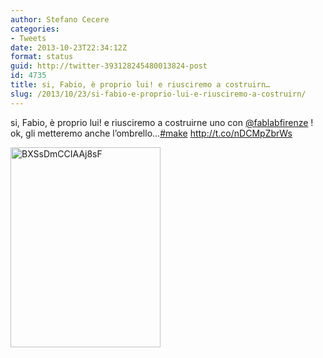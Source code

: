 ```yaml
---
author: Stefano Cecere
categories:
- Tweets
date: 2013-10-23T22:34:12Z
format: status
guid: http://twitter-393128245480013824-post
id: 4735
title: si, Fabio, è proprio lui! e riusciremo a costruirn…
slug: /2013/10/23/si-fabio-e-proprio-lui-e-riusciremo-a-costruirn/
---
```


si, Fabio, è proprio lui! e riusciremo a costruirne uno con [@fablabfirenze](http://twitter.com/fablabfirenze) ! ok, gli metteremo anche l’ombrello…[#make](http://twitter.com/search?q=%23make) http://t.co/nDCMpZbrWs

<img width="240" height="320" src="http://stefanocecere.com/wp-content/uploads/sites/3/2013/10/BXSsDmCCIAAj8sF-240x320.jpg" class="attachment-medium" alt="BXSsDmCCIAAj8sF" />
